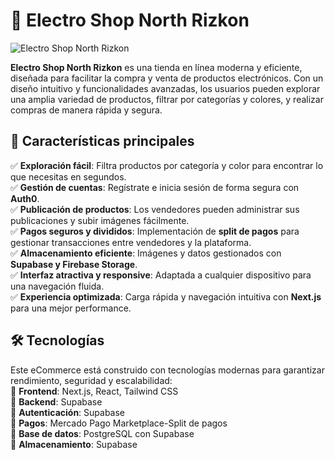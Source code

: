 # 🛒 Electro Shop North Rizkon  

![Electro Shop North Rizkon](electro-shop-nr\public\northImg.webp./assets/banner.png)  

**Electro Shop North Rizkon** es una tienda en línea moderna y eficiente, diseñada para facilitar la compra y venta de productos electrónicos. Con un diseño intuitivo y funcionalidades avanzadas, los usuarios pueden explorar una amplia variedad de productos, filtrar por categorías y colores, y realizar compras de manera rápida y segura.  

## 🌟 Características principales  
✅ **Exploración fácil**: Filtra productos por categoría y color para encontrar lo que necesitas en segundos.  
✅ **Gestión de cuentas**: Regístrate e inicia sesión de forma segura con **Auth0**.  
✅ **Publicación de productos**: Los vendedores pueden administrar sus publicaciones y subir imágenes fácilmente.  
✅ **Pagos seguros y divididos**: Implementación de **split de pagos** para gestionar transacciones entre vendedores y la plataforma.  
✅ **Almacenamiento eficiente**: Imágenes y datos gestionados con **Supabase y Firebase Storage**.  
✅ **Interfaz atractiva y responsive**: Adaptada a cualquier dispositivo para una navegación fluida.  
✅ **Experiencia optimizada**: Carga rápida y navegación intuitiva con **Next.js** para una mejor performance.  

## 🛠️ Tecnologías  
Este eCommerce está construido con tecnologías modernas para garantizar rendimiento, seguridad y escalabilidad:  
🔹 **Frontend**: Next.js, React, Tailwind CSS  
🔹 **Backend**: Supabase  
🔹 **Autenticación**: Supabase  
🔹 **Pagos**: Mercado Pago Marketplace-Split de pagos  
🔹 **Base de datos**: PostgreSQL con Supabase  
🔹 **Almacenamiento**: Supabase  


